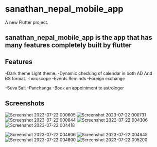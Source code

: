 # sanathan_nepal_mobile_app

A new Flutter project.

## sanathan_nepal_mobile_app is the app that has many features completely built by flutter

## Features
-Dark theme Light theme. 
-Dynamic checking of calendar in both AD And BS format.
-horoscope 
-Events Reminds
-Foreign exchange

-Suva Sait
-Panchanga
-Book an appointment to astrologer

## Screenshots
![Screenshot 2023-07-22 000605](https://github.com/BOSSHK-SPEC/sanathan_nepal_mobile_appmyold/assets/84731518/eb411509-fec6-4ae1-8ea7-28e89e6f22b6)
![Screenshot 2023-07-22 000731](https://github.com/BOSSHK-SPEC/sanathan_nepal_mobile_appmyold/assets/84731518/bcd52e99-e1f9-4212-b749-92c847b0649b)
![Screenshot 2023-07-22 000844](https://github.com/BOSSHK-SPEC/sanathan_nepal_mobile_appmyold/assets/84731518/7949e9e4-62be-46d5-b06c-fd1c36767b97)
![Screenshot 2023-07-22 004306](https://github.com/BOSSHK-SPEC/sanathan_nepal_mobile_appmyold/assets/84731518/a2633bd0-378c-4552-bcca-b45a71c37b06)
![Screenshot 2023-07-22 004418](https://github.com/BOSSHK-SPEC/sanathan_nepal_mobile_appmyold/assets/84731518/8a8e935c-0088-4de5-a4fb-796a7d926c8c)

![Screenshot 2023-07-22 004606](https://github.com/BOSSHK-SPEC/sanathan_nepal_mobile_appmyold/assets/84731518/ae1a5414-9256-4734-bb92-74908bf79355)
![Screenshot 2023-07-22 004645](https://github.com/BOSSHK-SPEC/sanathan_nepal_mobile_appmyold/assets/84731518/fc9827ec-7ab0-4ca1-9581-8f30b323afdb)
![Screenshot 2023-07-22 004800](https://github.com/BOSSHK-SPEC/sanathan_nepal_mobile_appmyold/assets/84731518/ac36aedc-1c62-4e3c-af6a-2887322951df)
![Screenshot 2023-07-22 005200](https://github.com/BOSSHK-SPEC/sanathan_nepal_mobile_appmyold/assets/84731518/f670b06e-598b-4f91-80b9-1e6b3f51ae32)
